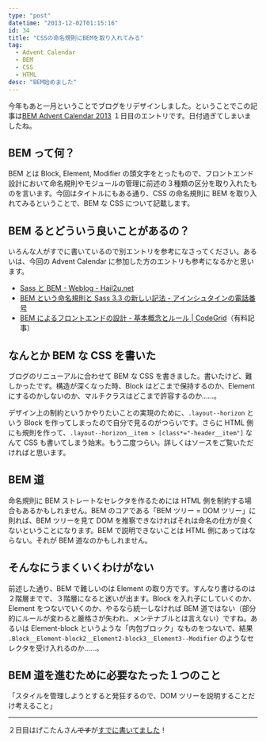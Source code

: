 ```yaml
---
type: "post"
datetime: "2013-12-02T01:15:16"
id: 34
title: "CSSの命名規則にBEMを取り入れてみる"
tag:
  - Advent Calendar
  - BEM
  - CSS
  - HTML
desc: "BEM始めました"
---
```


今年もあと一月ということでブログをリデザインしました。ということでこの記事は[BEM Advent Calendar 2013](http://www.adventar.org/calendars/61) １日目のエントリです。日付過ぎてしまいましたね。

## BEM って何？

BEM とは Block, Element, Modifier の頭文字をとったもので、フロントエンド設計において命名規則やモジュールの管理に前述の３種類の区分を取り入れたものを言います。今回はタイトルにもある通り、CSS の命名規則に BEM を取り入れてみるということで、BEM な CSS について記載します。

## BEM るとどういう良いことがあるの？

いろんな人がすでに書いているので別エントリを参考になさってください。あるいは、今回の Advent Calendar に参加した方のエントリも参考になるかと思います。

- [Sass と BEM - Weblog - Hail2u.net](http://hail2u.net/blog/webdesign/sass-and-bem.html)
- [BEM という命名規則と Sass 3.3 の新しい記法 - アインシュタインの電話番号](http://blog.ruedap.com/2013/10/29/block-element-modifier)
- [BEM によるフロントエンドの設計 - 基本概念とルール | CodeGrid](https://app.codegrid.net/entry/bem-basic-1)（有料記事）

## なんとか BEM な CSS を書いた

ブログのリニューアルに合わせて BEM な CSS を書きました。書いたけど、難しかったです。構造が深くなった時、Block はどこまで保持するのか、Element にするのかしないのか、マルチクラスはどこまで許容するのか......。

デザイン上の制約というかやりたいことの実現のために、`.layout--horizon` という Block を作ってしまったので自分で見るのがつらいです。さらに HTML 側にも規則を作って、`.layout--horizon__item > [class*="-header__item"]` なんて CSS も書いてしまう始末。もう二度つらい。詳しくはソースをご覧いただければと思います。

## BEM 道

命名規則に BEM ストレートなセレクタを作るためには HTML 側を制約する場合もあるかもしれません。BEM のコアである「BEM ツリー = DOM ツリー」に則れば、BEM ツリーを見て DOM を推察できなければそれは命名の仕方が良くないということになります。BEM で説明できないことは HTML 側にあってはならない。それが BEM 道なのかもしれません。

## そんなにうまくいくわけがない

前述した通り、BEM で難しいのは Element の取り方です。すんなり書けるのは２階層までで、３階層になると迷いが出ます。Block を入れ子にしていくのか、Element をつないでいくのか、やるなら統一しなければ BEM 道ではない（部分的にルールが変わると厳格さが失われ、メンテナブルとは言えない）ですね。あるいは Element-block というような「内包ブロック」なものをつないで、結果 `.Block__Element-block2__Element2-block3__Element3--Modifier` のようなセレクタを受け入れるのか......。

## BEM 道を進むために必要なたった１つのこと

「スタイルを管理しようとすると発狂するので、DOM ツリーを説明することだけ考えること」

---

２日目はげこたんさん<del>です</del>が[すでに書いてました](http://geckotang.tumblr.com/post/68662389684/bem)！
